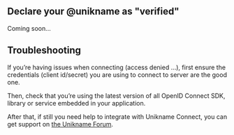 ## Declare your @unikname as "verified"

Coming soon...

## Troubleshooting

If you’re having issues when connecting (access denied ...), first ensure the credentials (client id/secret) you are using to connect to <uniknameconnect/> server are the good one.

Then, check that you’re using the latest version of all OpenID Connect SDK, library or service embedded in your application.

After that, if still you need help to integrate with Unikname Connect, you can get support on [the Unikname Forum](https://forum.unik-name.com/c/un-business/support/14).

